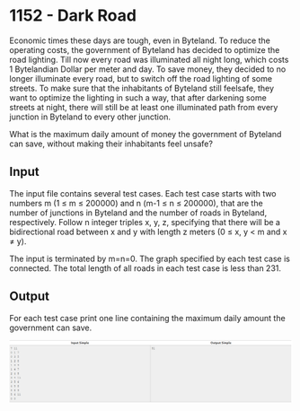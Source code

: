 # 1152 - Dark Road

Economic times these days are tough, even in Byteland. To reduce the operating costs, the government of Byteland has decided to optimize the road lighting. Till now every road was illuminated all night long, which costs 1 Bytelandian Dollar per meter and day. To save money, they decided to no longer illuminate every road, but to switch off the road lighting of some streets. To make sure that the inhabitants of Byteland still feelsafe, they want to optimize the lighting in such a way, that after darkening some streets at night, there will still be at least one illuminated path from every junction in Byteland to every other junction.

What is the maximum daily amount of money the government of Byteland can save, without making their inhabitants feel unsafe?

## Input

The input file contains several test cases. Each test case starts with two numbers m (1 ≤ m ≤ 200000) and n (m-1 ≤ n ≤ 200000), that are the number of junctions in Byteland and the number of roads in Byteland, respectively. Follow n integer triples x, y, z, specifying that there will be a bidirectional road between x and y with length z meters (0 ≤ x, y < m and x ≠ y).

The input is terminated by m=n=0. The graph specified by each test case is connected. The total length of all roads in each test case is less than 231.

## Output

For each test case print one line containing the maximum daily amount the government can save.

![entradas e saidas](/dark_road/in_outDR.PNG)
